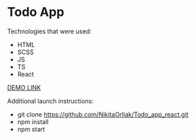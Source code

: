 # Todo App

Technologies that were used:
- HTML
- SCSS
- JS
- TS
- React

[DEMO LINK](https://NikitaOrliak.github.io/Todo_app_react/)

Additional launch instructions:
- git clone https://github.com/NikitaOrliak/Todo_app_react.git
- npm install
- npm start

